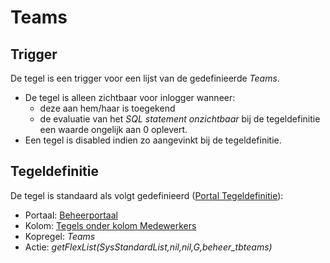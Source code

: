 # Teams

## Trigger

De tegel is een trigger voor een lijst van de gedefinieerde *Teams*.

  - De tegel is alleen zichtbaar voor inlogger wanneer:
    - deze aan hem/haar is toegekend
    - de evaluatie van het *SQL statement onzichtbaar* bij de tegeldefinitie een waarde ongelijk aan 0 oplevert.
  - Een tegel is disabled indien zo aangevinkt bij de tegeldefinitie.

## Tegeldefinitie

De tegel is standaard als volgt gedefinieerd ([Portal Tegeldefinitie](/instellen_inrichten/portaldefinitie/portal_tegel.md)):

  - Portaal: [Beheerportaal](/probleemoplossing/portalen_en_moduleschermen/beheerportaa.md)
  - Kolom: [Tegels onder kolom Medewerkers](/probleemoplossing/portalen_en_moduleschermen/beheerportaal/tegels_onder_kolom_medewerkers/README.md)
  - Kopregel: *Teams*
  - Actie: *getFlexList(SysStandardList,nil,nil,G,beheer_tbteams)*

